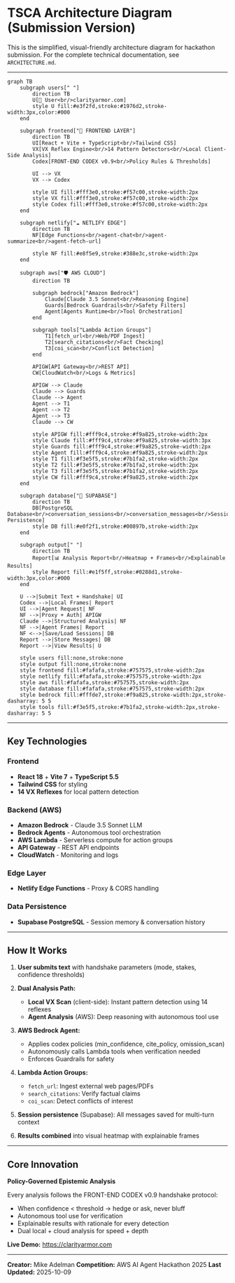 # TSCA Architecture Diagram (Submission Version)

This is the simplified, visual-friendly architecture diagram for hackathon submission.
For the complete technical documentation, see `ARCHITECTURE.md`.

---

```mermaid
graph TB
    subgraph users[" "]
        direction TB
        U[👤 User<br/>clarityarmor.com]
        style U fill:#e3f2fd,stroke:#1976d2,stroke-width:3px,color:#000
    end

    subgraph frontend["🎨 FRONTEND LAYER"]
        direction TB
        UI[React + Vite + TypeScript<br/>Tailwind CSS]
        VX[VX Reflex Engine<br/>14 Pattern Detectors<br/>Local Client-Side Analysis]
        Codex[FRONT-END CODEX v0.9<br/>Policy Rules & Thresholds]

        UI --> VX
        VX --> Codex

        style UI fill:#fff3e0,stroke:#f57c00,stroke-width:2px
        style VX fill:#fff3e0,stroke:#f57c00,stroke-width:2px
        style Codex fill:#fff3e0,stroke:#f57c00,stroke-width:2px
    end

    subgraph netlify["☁️ NETLIFY EDGE"]
        direction TB
        NF[Edge Functions<br/>agent-chat<br/>agent-summarize<br/>agent-fetch-url]

        style NF fill:#e8f5e9,stroke:#388e3c,stroke-width:2px
    end

    subgraph aws["🛡️ AWS CLOUD"]
        direction TB

        subgraph bedrock["Amazon Bedrock"]
            Claude[Claude 3.5 Sonnet<br/>Reasoning Engine]
            Guards[Bedrock Guardrails<br/>Safety Filters]
            Agent[Agents Runtime<br/>Tool Orchestration]
        end

        subgraph tools["Lambda Action Groups"]
            T1[fetch_url<br/>Web/PDF Ingest]
            T2[search_citations<br/>Fact Checking]
            T3[coi_scan<br/>Conflict Detection]
        end

        APIGW[API Gateway<br/>REST API]
        CW[CloudWatch<br/>Logs & Metrics]

        APIGW --> Claude
        Claude --> Guards
        Claude --> Agent
        Agent --> T1
        Agent --> T2
        Agent --> T3
        Claude --> CW

        style APIGW fill:#fff9c4,stroke:#f9a825,stroke-width:2px
        style Claude fill:#fff9c4,stroke:#f9a825,stroke-width:3px
        style Guards fill:#fff9c4,stroke:#f9a825,stroke-width:2px
        style Agent fill:#fff9c4,stroke:#f9a825,stroke-width:2px
        style T1 fill:#f3e5f5,stroke:#7b1fa2,stroke-width:2px
        style T2 fill:#f3e5f5,stroke:#7b1fa2,stroke-width:2px
        style T3 fill:#f3e5f5,stroke:#7b1fa2,stroke-width:2px
        style CW fill:#fff9c4,stroke:#f9a825,stroke-width:2px
    end

    subgraph database["💾 SUPABASE"]
        direction TB
        DB[PostgreSQL Database<br/>conversation_sessions<br/>conversation_messages<br/>Session Persistence]
        style DB fill:#e0f2f1,stroke:#00897b,stroke-width:2px
    end

    subgraph output[" "]
        direction TB
        Report[📊 Analysis Report<br/>Heatmap + Frames<br/>Explainable Results]
        style Report fill:#e1f5ff,stroke:#0288d1,stroke-width:3px,color:#000
    end

    U -->|Submit Text + Handshake| UI
    Codex -->|Local Frames| Report
    UI -->|Agent Request| NF
    NF -->|Proxy + Auth| APIGW
    Claude -->|Structured Analysis| NF
    NF -->|Agent Frames| Report
    NF <-->|Save/Load Sessions| DB
    Report -->|Store Messages| DB
    Report -->|View Results| U

    style users fill:none,stroke:none
    style output fill:none,stroke:none
    style frontend fill:#fafafa,stroke:#757575,stroke-width:2px
    style netlify fill:#fafafa,stroke:#757575,stroke-width:2px
    style aws fill:#fafafa,stroke:#757575,stroke-width:2px
    style database fill:#fafafa,stroke:#757575,stroke-width:2px
    style bedrock fill:#fffde7,stroke:#f9a825,stroke-width:2px,stroke-dasharray: 5 5
    style tools fill:#f3e5f5,stroke:#7b1fa2,stroke-width:2px,stroke-dasharray: 5 5
```

---

## Key Technologies

### Frontend
- **React 18** + **Vite 7** + **TypeScript 5.5**
- **Tailwind CSS** for styling
- **14 VX Reflexes** for local pattern detection

### Backend (AWS)
- **Amazon Bedrock** - Claude 3.5 Sonnet LLM
- **Bedrock Agents** - Autonomous tool orchestration
- **AWS Lambda** - Serverless compute for action groups
- **API Gateway** - REST API endpoints
- **CloudWatch** - Monitoring and logs

### Edge Layer
- **Netlify Edge Functions** - Proxy & CORS handling

### Data Persistence
- **Supabase PostgreSQL** - Session memory & conversation history

---

## How It Works

1. **User submits text** with handshake parameters (mode, stakes, confidence thresholds)

2. **Dual Analysis Path:**
   - **Local VX Scan** (client-side): Instant pattern detection using 14 reflexes
   - **Agent Analysis** (AWS): Deep reasoning with autonomous tool use

3. **AWS Bedrock Agent:**
   - Applies codex policies (min_confidence, cite_policy, omission_scan)
   - Autonomously calls Lambda tools when verification needed
   - Enforces Guardrails for safety

4. **Lambda Action Groups:**
   - `fetch_url`: Ingest external web pages/PDFs
   - `search_citations`: Verify factual claims
   - `coi_scan`: Detect conflicts of interest

5. **Session persistence** (Supabase): All messages saved for multi-turn context

6. **Results combined** into visual heatmap with explainable frames

---

## Core Innovation

**Policy-Governed Epistemic Analysis**

Every analysis follows the FRONT-END CODEX v0.9 handshake protocol:
- When confidence < threshold → hedge or ask, never bluff
- Autonomous tool use for verification
- Explainable results with rationale for every detection
- Dual local + cloud analysis for speed + depth

**Live Demo:** https://clarityarmor.com

---

**Creator:** Mike Adelman
**Competition:** AWS AI Agent Hackathon 2025
**Last Updated:** 2025-10-09
